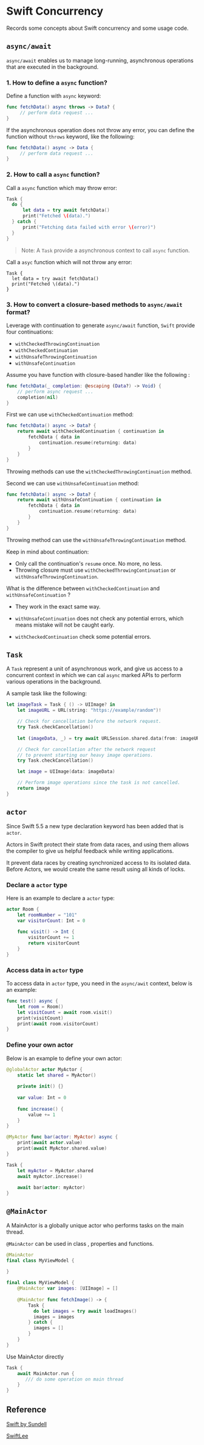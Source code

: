 # Swift Concurrency

Records some concepts about Swift concurrency and some usage code.



## `async/await`

`async/await` enables us to manage long-running, asynchronous operations that are executed in the background.



### 1. How to define a `async` function?

Define a function with `async` keyword:

``` swift
func fetchData() async throws -> Data? {
     // perform data request ...
}
```

If the asynchronous operation does not throw any error, you can define the function without `throws` keyword, like the following:

```swift
func fetchData() async -> Data {
     // perform data request ...
}
```



### 2. How to call a `async` function?

Call a `async` function which may throw error: 

```swift
Task {
  do {
      let data = try await fetchData()
      print("Fetched \(data).")
  } catch {
      print("Fetching data failed with error \(error)")
  }
}
```

> Note:  A `Task` provide a asynchronous context to call `async` function.



Call a `asyc` function which will not throw any error:

```
Task {
  let data = try await fetchData()
  print("Fetched \(data).")
}
```



### 3. How to convert a closure-based methods to `async/await` format?

Leverage with continuation to generate  `async/await` function, `Swift` provide four continuations:

- `withCheckedThrowingContinuation`
- `withCheckedContinuation`
- `withUnsafeThrowingContinuation`
- `withUnsafeContinuation`



Assume you have function with closure-based handler like the following :

```swift
func fetchData(_ completion: @escaping (Data?) -> Void) {
    // perform async request ...
    completion(nil)
}
```



First we can use `withCheckedContinuation` method:

```swift
func fetchData() async -> Data? {
    return await withCheckedContinuation { continuation in
        fetchData { data in
            continuation.resume(returning: data)
        }
    }
}
```

Throwing methods can use the `withCheckedThrowingContinuation` method.



Second we can use `withUnsafeContinuation` method:

```swift
func fetchData() async -> Data? {
    return await withUnsafeContinuation { continuation in
        fetchData { data in
            continuation.resume(returning: data)
        }
    }
}
```

Throwing method can use the `withUnsafeThrowingContinuation` method.



Keep in mind about continuation:

- Only call the continuation's `resume` once. No more, no less.
- Throwing closure must use `withCheckedThrowingContinuation` or `withUnsafeThrowingContinuation`.



What is the difference between `withCheckedContinuation` and `withUnsafeContinuation` ?

- They work in the exact same way.

- `withUnsafeContinuation` does not check any potential errors, which means mistake will not be caught early.
- `withCheckedContinuation` check some potential errors.



## `Task`

A `Task` represent a unit of asynchronous work, and give us access to a concurrent context in which we can cal `async` marked APIs to perform various operations in the background.



A sample task like the following:

```swift
let imageTask = Task { () -> UIImage? in
    let imageURL = URL(string: "https://example/random")!

    // Check for cancellation before the network request.
    try Task.checkCancellation()
    
    let (imageData, _) = try await URLSession.shared.data(from: imageURL)

    // Check for cancellation after the network request
    // to prevent starting our heavy image operations.
    try Task.checkCancellation()

    let image = UIImage(data: imageData)

    // Perform image operations since the task is not cancelled.
    return image
}
```



## `actor`

Since Swift 5.5 a new type declaration keyword has been added that is `actor`.

Actors in Swift protect their state from data races, and using them allows the compiler to give us helpful feedback while writing applications.

It prevent data races by creating synchronized access to its isolated data.  Before Actors, we would create the same result using all kinds of locks.



### Declare a `actor` type

Here is an example to declare a `actor` type:

```swift
actor Room {
    let roomNumber = "101"
    var visitorCount: Int = 0
    
    func visit() -> Int {
        visitorCount += 1
        return visitorCount
    }
}
```



### Access data in `actor` type

To access data in `actor` type, you need in the `async/awit` context, below is an example:

```swift
func test() async {
    let room = Room()
    let visitCount = await room.visit()
    print(visitCount)
    print(await room.visitorCount)
}
```



### Define your own actor

Below is an example to define your own actor:

```swift
@globalActor actor MyActor {
    static let shared = MyActor()
    
    private init() {}
    
    var value: Int = 0
    
    func increase() {
        value += 1
    }
}

@MyActor func bar(actor: MyActor) async {
    print(await actor.value)
    print(await MyActor.shared.value)
}

Task {
    let myActor = MyActor.shared
    await myActor.increase()
    
    await bar(actor: myActor)
}
```



## `@MainActor`

A MainActor is a globally unique actor who performs tasks on the main thread.



`@MainActor` can be used in class , properties and functions.

```swift
@MainActor
final class MyViewModel {
  
}

final class MyViewModel {
    @MainActor var images: [UIImage] = []
  
    @MainActor func fetchImage() -> {
        Task {
          do let images = try await loadImages()
          images = images
        } catch {
          images = []
        }
    }
}
```



Use MainActor directly

```swift
Task {
    await MainActor.run {
       /// do some operation on main thread
    }
}
```



## Reference

[Swift by Sundell](https://www.swiftbysundell.com/discover/concurrency/)

[SwiftLee](https://www.avanderlee.com/category/swift/)
